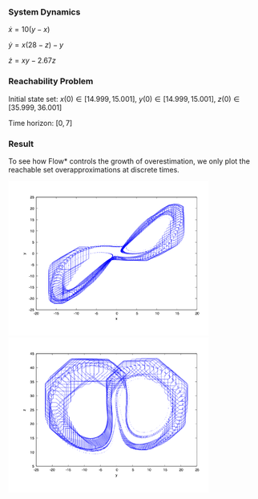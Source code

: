 ### System Dynamics

$\dot{x} = 10(y - x)$

$\dot{y} = x(28 - z) - y$

$\dot{z} = x y - 2.67 z$



### Reachability Problem

Initial state set: $x(0) \in [14.999, 15.001]$, $y(0) \in [14.999, 15.001]$, $z(0) \in [35.999, 36.001]$

Time horizon: $[0,7]$



### Result

To see how Flow* controls the growth of overestimation, we only plot the reachable set overapproximations at discrete times.

<img src='../../../images/benchmarks/lorenz_x_y.png' width='400'>


<img src='../../../images/benchmarks/lorenz_y_z.png' width='400'>

